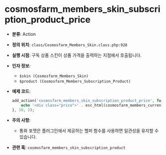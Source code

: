 # cosmosfarm_members_skin_subscription_product_price

- **분류**: Action
- **정의 위치**: `class/Cosmosfarm_Members_Skin.class.php:928`
- **실행 시점**: 구독 상품 스킨이 상품 가격을 출력하는 지점에서 호출됩니다.
- **인자 정보**:
  - `$skin (Cosmosfarm_Members_Skin)`
  - `$product (Cosmosfarm_Members_Subscription_Product)`
- **예제 코드**:

  ```php
  add_action('cosmosfarm_members_skin_subscription_product_price', function ($skin, $product) {
      echo '<div class="price">' . esc_html(cosmosfarm_members_currency_format($product->price())) . '</div>';
  }, 10, 2);
  
  ```

- **주의 사항**:
  - 통화 포맷은 플러그인에서 제공하는 헬퍼 함수를 사용하면 일관성을 유지할 수 있습니다.
- **관련 훅**: `cosmosfarm_members_skin_subscription_product`
